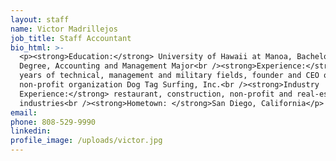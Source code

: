 ```yaml
---
layout: staff
name: Victor Madrillejos
job_title: Staff Accountant
bio_html: >-
  <p><strong>Education:</strong> University of Hawaii at Manoa, Bachelor&rsquo;s
  Degree, Accounting and Management Major<br /><strong>Experience:</strong> 14
  years of technical, management and military fields, founder and CEO of local
  non-profit organization Dog Tag Surfing, Inc.<br /><strong>Industry
  Experience:</strong> restaurant, construction, non-profit and real-estate
  industries<br /><strong>Hometown: </strong>San Diego, California</p>
email:
phone: 808-529-9990
linkedin:
profile_image: /uploads/victor.jpg
---
```


